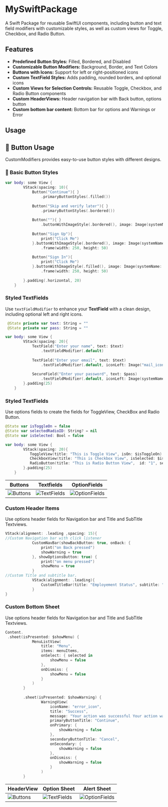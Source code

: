 # MySwiftPackage
A Swift Package for reusable SwiftUI components, including button and text field modifiers with customizable styles, as well as custom views for Toggle, Checkbox, and Radio Button.

## Features

- **Predefined Button Styles:** Filled, Bordered, and Disabled
- **Customizable Button Modifiers:** Background, Border, and Text Colors
- **Buttons with Icons:** Support for left or right-positioned icons
- **Custom TextField Styles:** Adds padding, rounded borders, and optional icons
- **Custom Views for Selection Controls:** Reusable Toggle, Checkbox, and Radio Button components
- **Custom HeaderViews:** Header navigation bar with Back button, options button
- **Custom bottom bar content:** Bottom bar for options and Warnings or Error





## Usage

## 📌 Button Usage

CustomModifiers provides easy-to-use button styles with different designs.

### 🚀 Basic Button Styles
```swift
var body: some View {
        VStack(spacing: 10){
            Button("Continue"){ }
                .primaryButtonStyles(.filled())
            
            Button("Skip and verify later"){ }
                .primaryButtonStyles(.bordered())
 
            Button(""){ }
                .buttonWithImageStyle(.bordered(), image: Image(systemName: "star.fill"))
            
            Button("Sign Up"){
                print("Click Me")
            }.buttonWithImageStyle(.bordered(), image: Image(systemName: "person.fill"), imagePosition: .right)
                .frame(width: 250, height: 50)
            
            Button("Sign In"){
                print("Click Me")
            }.buttonWithImageStyle(.filled(), image: Image(systemName: "person.fill"), imagePosition: .left)
                .frame(width: 250, height: 50)
            
        }.padding(.horizontal, 20)
    }
```


### Styled TextFields

Use `textFieldModifier` to enhance your **TextField** with a clean design, including optional left and right icons.

```swift
 @State private var text: String = ""
 @State private var pass: String = ""

var body: some View {
        VStack(spacing: 20){
            TextField("Enter your name", text: $text)
                .textFieldModifier(.default)
            
            TextField("Enter your email", text: $text)
                .textFieldModifier(.default, iconLeft: Image("mail_icon"))
            
            SecureField("Enter your password", text: $pass)
                .textFieldModifier(.default, iconLeft: Image(systemName: "lock.fill"), iconRight: Image(systemName: "eye"))
        }.padding(25)
    }
```

### Styled TextFields

Use options fields to create the fields for ToggleView, CheckBox and Radio Button.

```swift
@State var isToggleOn = false
@State var selectedRadioID: String? = nil
@State var isSelected: Bool = false

var body: some View {
        VStack(spacing: 20){
           ToggleView(title: "This is Toggle View", isOn: $isToggleOn)
           CheckboxView(title: "This is Checkbox View", isSelected: $isSelected)
           RadioButton(title: "This is Radio Button View",  id: "1", selectedID: $selectedRadioID)
        }.padding(25)
    }
```

| Buttons | Textfields | OptionFields |
|---------|------------|--------------|
| ![Buttons](./screenshots/button.png) | ![TextFields](./screenshots/textfield.png) | ![OptionFields](./screenshots/optionfields.png) |

### Custom Header Items

Use options header fields for Navigation bar and Title and SubTitle Textviews.

```swift
VStack(alignment: .leading ,spacing: 15){
//Custom Navigation bar with click listener
            CustomNavBar(showBackButton: true, onBack: {
                print("on Back pressed")
                showWarning = true
            }, showOptionsButton: true) {
                print("on menu pressed")
                showMenu = true
            }
//Custom Title and subtitle bar.
            VStack(alignment: .leading){
                CustomTitleBar(title: "Employement Status", subtitle: "This is the subtitle i want to test it out This is the subtitle i want to test it out")
            }
}
```

### Custom Bottom Sheet

Use options header fields for Navigation bar and Title and SubTitle Textviews.

```swift
Content.
 .sheet(isPresented: $showMenu) {
            MenuListView(
                title: "Menu",
                items: menuItems,
                onSelect: { selected in
                    showMenu = false
                },
                onDismiss: {
                    showMenu = false
                }
            )
        }
        
        .sheet(isPresented: $showWarning) {
                WarningView(
                    iconName: "error_icon",
                    title: "Success",
                    message: "Your action was successful Your action was successful Your action was successful Your action was successful",
                    primaryButtonTitle: "Continue",
                    onPrimary: {
                        showWarning = false
                    },
                    secondaryButtonTitle: "Cancel",
                    onSecondary: {
                        showWarning = false
                    },
                    onDismiss: {
                        showWarning = false
                    }
                )
        }

```

| HeaderView | Option Sheet | Alert Sheet |
|---------|------------|--------------|
| ![Buttons](./screenshots/button.png) | ![TextFields](./screenshots/textfield.png) | ![OptionFields](./screenshots/optionfields.png) |


